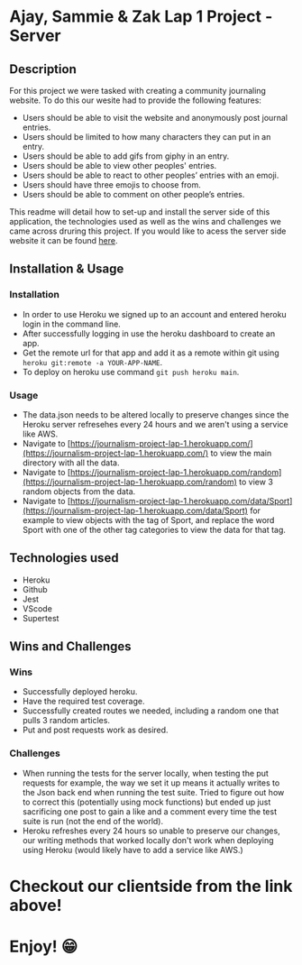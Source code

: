 # Ajay, Sammie & Zak Lap 1 Project - Server

## Description

For this project we were tasked with creating a community journaling website. To do this our wesite had to provide the following features:

- Users should be able to visit the website and anonymously post journal entries.
- Users should be limited to how many characters they can put in an entry.
- Users should be able to add gifs from giphy in an entry.
- Users should be able to view other peoples' entries.
- Users should be able to react to other peoples’ entries with an emoji.
- Users should have three emojis to choose from.
- Users should be able to comment on other people’s entries.

This readme will detail how to set-up and install the server side of this application, the technologies used as well as the wins and challenges we came across druring this project. If you would like to acess the server side website it can be found [here](https://sazjournalismproject.netlify.app/).

## Installation & Usage

### Installation

- In order to use Heroku we signed up to an account and entered heroku login in the command line.
- After successfully logging in use the heroku dashboard to create an app.
- Get the remote url for that app and add it as a remote within git using `heroku git:remote -a YOUR-APP-NAME`.
- To deploy on heroku use command `git push heroku main`.

### Usage

- The data.json needs to be altered locally to preserve changes since the Heroku server refresehes every 24 hours and we aren't using a service like AWS.
- Navigate to [https://journalism-project-lap-1.herokuapp.com/](https://journalism-project-lap-1.herokuapp.com/) to view the main directory with all the data.
- Navigate to [https://journalism-project-lap-1.herokuapp.com/random](https://journalism-project-lap-1.herokuapp.com/random) to view 3 random objects from the data.
- Navigate to [https://journalism-project-lap-1.herokuapp.com/data/Sport](https://journalism-project-lap-1.herokuapp.com/data/Sport) for example to view objects with the tag of Sport, and replace the word Sport with one of the other tag categories to view the data for that tag.

## Technologies used

- Heroku
- Github
- Jest
- VScode
- Supertest

## Wins and Challenges

### Wins

- Successfully deployed heroku.
- Have the required test coverage.
- Successfully created routes we needed, including a random one that pulls 3 random articles.
- Put and post requests work as desired.

### Challenges

- When running the tests for the server locally, when testing the put requests for example, the way we set it up means it actually writes to the Json back end when running the test suite. Tried to figure out how to correct this (potentially using mock functions) but ended up just sacrificing one post to gain a like and a comment every time the test suite is run (not the end of the world).
- Heroku refreshes every 24 hours so unable to preserve our changes, our writing methods that worked locally don't work when deploying using Heroku (would likely have to add a service like AWS.)

# Checkout our clientside from the link above!

# Enjoy! 😁
